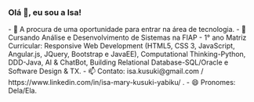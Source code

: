 ### Olá 👋, eu sou a Isa!

<!--
**isamary10/isamary10** is a ✨ _special_ ✨ repository because its `README.md` (this file) appears on your GitHub profile.


Here are some ideas to get you started:
--!>
- 🔭 A procura de uma oportunidade para entrar na área de tecnologia.
- 🌱 Cursando Análise e Desenvolvimento de Sistemas na FIAP - 1° ano Matriz Curricular: Responsive Web Development (HTML5, CSS 3, JavaScript, Angular.js,        JQuery, Bootstrap e JavaEE), Computational Thinking-Python, DDD-Java, AI & ChatBot, Building Relational Database-SQL/Oracle e Software Design & TX.
- 📫 Contato: isa.kusuki@gmail.com / https://www.linkedin.com/in/isa-mary-kusuki-yabiku/ .
- 😄 Pronomes: Dela/Ela.
